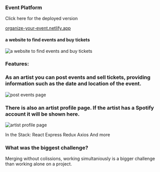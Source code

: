 ### Event Platform 
Click here for the deployed version

[organize-your-event.netlify.app](url)

#### a website to find events and buy tickets
![a website to find events and buy tickets](https://res.cloudinary.com/dqqb0ldgk/image/upload/c_scale,w_600/v1652443619/pictures%20for%20Event%20Platform/EP_Events2_ey0xw3.png)

### Features:
### As an artist you can post events and sell tickets, providing information such as the date and location of the event.   
  ![post events page](https://res.cloudinary.com/dqqb0ldgk/image/upload/c_scale,w_607/v1652266201/pictures%20for%20Event%20Platform/EP_post_event_fwlyvs.png)

### There is also an artist profile page. If the artist has a Spotify account it will be shown here.  
 ![artist profile page](https://res.cloudinary.com/dqqb0ldgk/image/upload/c_scale,w_600/v1652266200/pictures%20for%20Event%20Platform/EP_artist_details_fxclrx.png)
  
In the Stack:
React
Express
Redux
Axios
And more

### What was the biggest challenge?
Merging without colissions, working simultaniously is a bigger challenge than working alone on a project.





